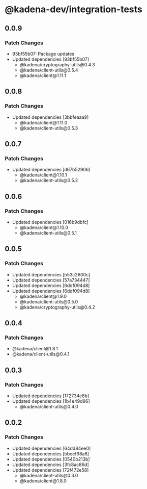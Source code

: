 # @kadena-dev/integration-tests

## 0.0.9

### Patch Changes

- 93bf55b07: Package updates
- Updated dependencies \[93bf55b07]
  - @kadena/cryptography-utils\@0.4.3
  - @kadena/client-utils\@0.5.4
  - @kadena/client\@1.11.1

## 0.0.8

### Patch Changes

- Updated dependencies \[3bbfeaaa9]
  - @kadena/client\@1.11.0
  - @kadena/client-utils\@0.5.3

## 0.0.7

### Patch Changes

- Updated dependencies \[d67b52906]
  - @kadena/client\@1.10.1
  - @kadena/client-utils\@0.5.2

## 0.0.6

### Patch Changes

- Updated dependencies \[016b9dbfc]
  - @kadena/client\@1.10.0
  - @kadena/client-utils\@0.5.1

## 0.0.5

### Patch Changes

- Updated dependencies \[b53c2600c]
- Updated dependencies \[57a734447]
- Updated dependencies \[6ddf094d8]
- Updated dependencies \[6ddf094d8]
  - @kadena/client\@1.9.0
  - @kadena/client-utils\@0.5.0
  - @kadena/cryptography-utils\@0.4.2

## 0.0.4

### Patch Changes

- @kadena/client\@1.8.1
- @kadena/client-utils\@0.4.1

## 0.0.3

### Patch Changes

- Updated dependencies \[172734c8b]
- Updated dependencies \[1b4e49d96]
  - @kadena/client-utils\@0.4.0

## 0.0.2

### Patch Changes

- Updated dependencies \[64dd84ee0]
- Updated dependencies \[bbeef98a6]
- Updated dependencies \[0540b213b]
- Updated dependencies \[3fc8ac86d]
- Updated dependencies \[72f472e58]
  - @kadena/client-utils\@0.3.0
  - @kadena/client\@1.8.0
